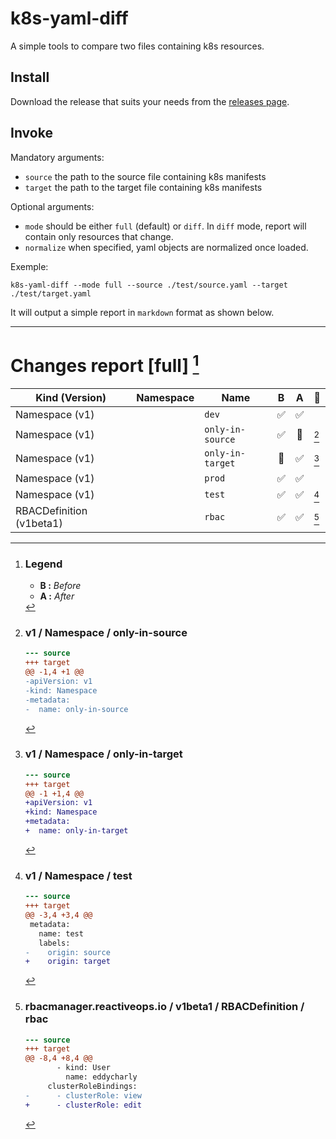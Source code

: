 # k8s-yaml-diff

A simple tools to compare two files containing k8s resources.

## Install

Download the release that suits your needs from the [releases page](https://github.com/eddycharly/k8s-yaml-diff/releases).

## Invoke

Mandatory arguments:
- `source` the path to the source file containing k8s manifests
- `target` the path to the target file containing k8s manifests

Optional arguments:
- `mode` should be either `full` (default) or `diff`. In `diff` mode, report will contain only resources that change.
- `normalize` when specified, yaml objects are normalized once loaded.

Exemple:

```shell
k8s-yaml-diff --mode full --source ./test/source.yaml --target ./test/target.yaml
```

It will output a simple report in `markdown` format as shown below.

---

# Changes report [full] [^legend]

| Kind (Version) | Namespace | Name | B | A | :eyes: |
|---|---|---|:-:|:-:|---|
| Namespace (v1) |  | `dev` | :white_check_mark: | :white_check_mark: |  |
| Namespace (v1) |  | `only-in-source` | :white_check_mark: | :red_circle: | [^v1--namespace--only-in-source] |
| Namespace (v1) |  | `only-in-target` | :red_circle: | :white_check_mark: | [^v1--namespace--only-in-target] |
| Namespace (v1) |  | `prod` | :white_check_mark: | :white_check_mark: |  |
| Namespace (v1) |  | `test` | :white_check_mark: | :white_check_mark: | [^v1--namespace--test] |
| RBACDefinition (v1beta1) |  | `rbac` | :white_check_mark: | :white_check_mark: | [^rbacmanagerreactiveopsio--v1beta1--rbacdefinition--rbac] |

[^legend]:
    ### Legend
    - **B :** *Before*
    - **A :** *After*
[^v1--namespace--only-in-source]:
    ### v1 / Namespace / only-in-source
    ```diff
    --- source
    +++ target
    @@ -1,4 +1 @@
    -apiVersion: v1
    -kind: Namespace
    -metadata:
    -  name: only-in-source
    ```
[^v1--namespace--only-in-target]:
    ### v1 / Namespace / only-in-target
    ```diff
    --- source
    +++ target
    @@ -1 +1,4 @@
    +apiVersion: v1
    +kind: Namespace
    +metadata:
    +  name: only-in-target
    ```
[^v1--namespace--test]:
    ### v1 / Namespace / test
    ```diff
    --- source
    +++ target
    @@ -3,4 +3,4 @@
     metadata:
       name: test
       labels:
    -    origin: source
    +    origin: target
    ```
[^rbacmanagerreactiveopsio--v1beta1--rbacdefinition--rbac]:
    ### rbacmanager.reactiveops.io / v1beta1 / RBACDefinition / rbac
    ```diff
    --- source
    +++ target
    @@ -8,4 +8,4 @@
           - kind: User
             name: eddycharly
         clusterRoleBindings:
    -      - clusterRole: view
    +      - clusterRole: edit
    ```
